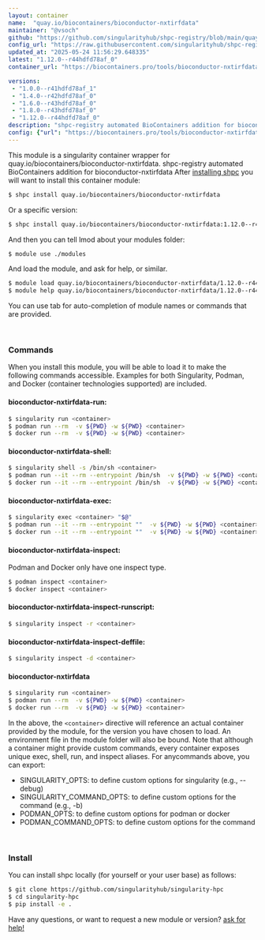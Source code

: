 ```yaml
---
layout: container
name:  "quay.io/biocontainers/bioconductor-nxtirfdata"
maintainer: "@vsoch"
github: "https://github.com/singularityhub/shpc-registry/blob/main/quay.io/biocontainers/bioconductor-nxtirfdata/container.yaml"
config_url: "https://raw.githubusercontent.com/singularityhub/shpc-registry/main/quay.io/biocontainers/bioconductor-nxtirfdata/container.yaml"
updated_at: "2025-05-24 11:56:29.648335"
latest: "1.12.0--r44hdfd78af_0"
container_url: "https://biocontainers.pro/tools/bioconductor-nxtirfdata"

versions:
 - "1.0.0--r41hdfd78af_1"
 - "1.4.0--r42hdfd78af_0"
 - "1.6.0--r43hdfd78af_0"
 - "1.8.0--r43hdfd78af_0"
 - "1.12.0--r44hdfd78af_0"
description: "shpc-registry automated BioContainers addition for bioconductor-nxtirfdata"
config: {"url": "https://biocontainers.pro/tools/bioconductor-nxtirfdata", "maintainer": "@vsoch", "description": "shpc-registry automated BioContainers addition for bioconductor-nxtirfdata", "latest": {"1.12.0--r44hdfd78af_0": "sha256:91a99f03be6b3477c509ae87e6b2d35b35a64eb0b0b31280b52be2431c4da005"}, "tags": {"1.0.0--r41hdfd78af_1": "sha256:d26ba19cda272edea0e6abd384f072b0bc42456cc2e7a9ac43681fdbc96e51af", "1.4.0--r42hdfd78af_0": "sha256:59230306267bd4c5d6a321f835b9d4de39052a4122496793a126531a1a5c65e2", "1.6.0--r43hdfd78af_0": "sha256:841856c22a00e76bcadc2329126876c243f2547fe637d4658679e68508a30697", "1.8.0--r43hdfd78af_0": "sha256:8fe5a5c527e82d2b5b69dcd006cf0b56f6dc7a0e581738870dfd8dca82a34070", "1.12.0--r44hdfd78af_0": "sha256:91a99f03be6b3477c509ae87e6b2d35b35a64eb0b0b31280b52be2431c4da005"}, "docker": "quay.io/biocontainers/bioconductor-nxtirfdata"}
---
```


This module is a singularity container wrapper for quay.io/biocontainers/bioconductor-nxtirfdata.
shpc-registry automated BioContainers addition for bioconductor-nxtirfdata
After [installing shpc](#install) you will want to install this container module:


```bash
$ shpc install quay.io/biocontainers/bioconductor-nxtirfdata
```

Or a specific version:

```bash
$ shpc install quay.io/biocontainers/bioconductor-nxtirfdata:1.12.0--r44hdfd78af_0
```

And then you can tell lmod about your modules folder:

```bash
$ module use ./modules
```

And load the module, and ask for help, or similar.

```bash
$ module load quay.io/biocontainers/bioconductor-nxtirfdata/1.12.0--r44hdfd78af_0
$ module help quay.io/biocontainers/bioconductor-nxtirfdata/1.12.0--r44hdfd78af_0
```

You can use tab for auto-completion of module names or commands that are provided.

<br>

### Commands

When you install this module, you will be able to load it to make the following commands accessible.
Examples for both Singularity, Podman, and Docker (container technologies supported) are included.

#### bioconductor-nxtirfdata-run:

```bash
$ singularity run <container>
$ podman run --rm  -v ${PWD} -w ${PWD} <container>
$ docker run --rm  -v ${PWD} -w ${PWD} <container>
```

#### bioconductor-nxtirfdata-shell:

```bash
$ singularity shell -s /bin/sh <container>
$ podman run --it --rm --entrypoint /bin/sh  -v ${PWD} -w ${PWD} <container>
$ docker run --it --rm --entrypoint /bin/sh  -v ${PWD} -w ${PWD} <container>
```

#### bioconductor-nxtirfdata-exec:

```bash
$ singularity exec <container> "$@"
$ podman run --it --rm --entrypoint ""  -v ${PWD} -w ${PWD} <container> "$@"
$ docker run --it --rm --entrypoint ""  -v ${PWD} -w ${PWD} <container> "$@"
```

#### bioconductor-nxtirfdata-inspect:

Podman and Docker only have one inspect type.

```bash
$ podman inspect <container>
$ docker inspect <container>
```

#### bioconductor-nxtirfdata-inspect-runscript:

```bash
$ singularity inspect -r <container>
```

#### bioconductor-nxtirfdata-inspect-deffile:

```bash
$ singularity inspect -d <container>
```



#### bioconductor-nxtirfdata

```bash
$ singularity run <container>
$ podman run --rm  -v ${PWD} -w ${PWD} <container>
$ docker run --rm  -v ${PWD} -w ${PWD} <container>
```


In the above, the `<container>` directive will reference an actual container provided
by the module, for the version you have chosen to load. An environment file in the
module folder will also be bound. Note that although a container
might provide custom commands, every container exposes unique exec, shell, run, and
inspect aliases. For anycommands above, you can export:

 - SINGULARITY_OPTS: to define custom options for singularity (e.g., --debug)
 - SINGULARITY_COMMAND_OPTS: to define custom options for the command (e.g., -b)
 - PODMAN_OPTS: to define custom options for podman or docker
 - PODMAN_COMMAND_OPTS: to define custom options for the command

<br>

### Install

You can install shpc locally (for yourself or your user base) as follows:

```bash
$ git clone https://github.com/singularityhub/singularity-hpc
$ cd singularity-hpc
$ pip install -e .
```

Have any questions, or want to request a new module or version? [ask for help!](https://github.com/singularityhub/singularity-hpc/issues)